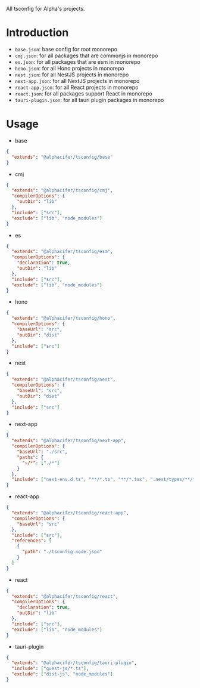 All tsconfig for Alpha's projects.

# Introduction

- `base.json`: base config for root monorepo
- `cmj.json`: for all packages that are commonjs in monorepo
- `es.json`: for all packages that are esm in monorepo
- `hono.json`: for all Hono projects in monorepo
- `nest.json`: for all NestJS projects in monorepo
- `next-app.json`: for all NextJS projects in monorepo
- `react-app.json`: for all React projects in monorepo
- `react.json`: for all packages support React in monorepo
- `tauri-plugin.json`: for all tauri plugin packages in monorepo

# Usage

- base

```json
{
  "extends": "@alphacifer/tsconfig/base"
}
```

- cmj

```json
{
  "extends": "@alphacifer/tsconfig/cmj",
  "compilerOptions": {
    "outDir": "lib"
  },
  "include": ["src"],
  "exclude": ["lib", "node_modules"]
}
```

- es

```json
{
  "extends": "@alphacifer/tsconfig/esm",
  "compilerOptions": {
    "declaration": true,
    "outDir": "lib"
  },
  "include": ["src"],
  "exclude": ["lib", "node_modules"]
}
```

- hono

```json
{
  "extends": "@alphacifer/tsconfig/hono",
  "compilerOptions": {
    "baseUrl": "src",
    "outDir": "dist"
  },
  "include": ["src"]
}
```

- nest

```json
{
  "extends": "@alphacifer/tsconfig/nest",
  "compilerOptions": {
    "baseUrl": "src",
    "outDir": "dist"
  },
  "include": ["src"]
}
```

- next-app

```json
{
  "extends": "@alphacifer/tsconfig/next-app",
  "compilerOptions": {
    "baseUrl": "./src",
    "paths": {
      "~/*": ["./*"]
    }
  },
  "include": ["next-env.d.ts", "**/*.ts", "**/*.tsx", ".next/types/**/*.ts"]
}
```

- react-app

```json
{
  "extends": "@alphacifer/tsconfig/react-app",
  "compilerOptions": {
    "baseUrl": "src"
  },
  "include": ["src"],
  "references": [
    {
      "path": "./tsconfig.node.json"
    }
  ]
}
```

- react

```json
{
  "extends": "@alphacifer/tsconfig/react",
  "compilerOptions": {
    "declaration": true,
    "outDir": "lib"
  },
  "include": ["src"],
  "exclude": ["lib", "node_modules"]
}
```

- tauri-plugin

```json
{
  "extends": "@alphacifer/tsconfig/tauri-plugin",
  "include": ["guest-js/*.ts"],
  "exclude": ["dist-js", "node_modules"]
}
```

